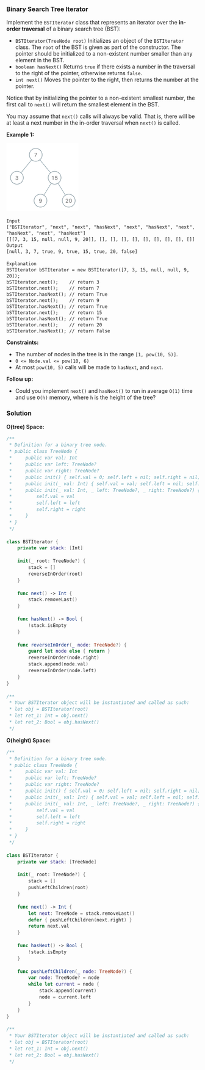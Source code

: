 
### Binary Search Tree Iterator

Implement the `BSTIterator` class that represents an iterator over the __in-order traversal__ of a binary search tree (BST):
* `BSTIterator(TreeNode root)` Initializes an object of the `BSTIterator` class. The `root` of the BST is given as part of the constructor. The pointer should be initialized to a non-existent number smaller than any element in the BST.
* `boolean hasNext()` Returns `true` if there exists a number in the traversal to the right of the pointer, otherwise returns `false`.
* `int next()` Moves the pointer to the right, then returns the number at the pointer.

Notice that by initializing the pointer to a non-existent smallest number, the first call to `next()` will return the smallest element in the BST.

You may assume that `next()` calls will always be valid. That is, there will be at least a next number in the in-order traversal when `next()` is called.

__Example 1:__

![question_173.png](../images/question_173.png)
```
Input
["BSTIterator", "next", "next", "hasNext", "next", "hasNext", "next", "hasNext", "next", "hasNext"]
[[[7, 3, 15, null, null, 9, 20]], [], [], [], [], [], [], [], [], []]
Output
[null, 3, 7, true, 9, true, 15, true, 20, false]

Explanation
BSTIterator bSTIterator = new BSTIterator([7, 3, 15, null, null, 9, 20]);
bSTIterator.next();    // return 3
bSTIterator.next();    // return 7
bSTIterator.hasNext(); // return True
bSTIterator.next();    // return 9
bSTIterator.hasNext(); // return True
bSTIterator.next();    // return 15
bSTIterator.hasNext(); // return True
bSTIterator.next();    // return 20
bSTIterator.hasNext(); // return False
```

__Constraints:__
* The number of nodes in the tree is in the range `[1, pow(10, 5)]`.
* `0 <= Node.val <= pow(10, 6)`
* At most `pow(10, 5)` calls will be made to `hasNext`, and `next`.
 

__Follow up:__
* Could you implement `next()` and `hasNext()` to run in average `O(1)` time and use `O(h)` memory, where `h` is the height of the tree?

### Solution
__O(tree) Space:__
```Swift
/**
 * Definition for a binary tree node.
 * public class TreeNode {
 *     public var val: Int
 *     public var left: TreeNode?
 *     public var right: TreeNode?
 *     public init() { self.val = 0; self.left = nil; self.right = nil; }
 *     public init(_ val: Int) { self.val = val; self.left = nil; self.right = nil; }
 *     public init(_ val: Int, _ left: TreeNode?, _ right: TreeNode?) {
 *         self.val = val
 *         self.left = left
 *         self.right = right
 *     }
 * }
 */

class BSTIterator {
    private var stack: [Int]

    init(_ root: TreeNode?) {
        stack = []
        reverseInOrder(root)
    }
    
    func next() -> Int {
        stack.removeLast()
    }
    
    func hasNext() -> Bool {
        !stack.isEmpty
    }

    func reverseInOrder(_ node: TreeNode?) {
        guard let node else { return }
        reverseInOrder(node.right)
        stack.append(node.val)
        reverseInOrder(node.left)
    }
}

/**
 * Your BSTIterator object will be instantiated and called as such:
 * let obj = BSTIterator(root)
 * let ret_1: Int = obj.next()
 * let ret_2: Bool = obj.hasNext()
 */
```
__O(height) Space:__
```Swift
/**
 * Definition for a binary tree node.
 * public class TreeNode {
 *     public var val: Int
 *     public var left: TreeNode?
 *     public var right: TreeNode?
 *     public init() { self.val = 0; self.left = nil; self.right = nil; }
 *     public init(_ val: Int) { self.val = val; self.left = nil; self.right = nil; }
 *     public init(_ val: Int, _ left: TreeNode?, _ right: TreeNode?) {
 *         self.val = val
 *         self.left = left
 *         self.right = right
 *     }
 * }
 */

class BSTIterator {
    private var stack: [TreeNode]

    init(_ root: TreeNode?) {
        stack = []
        pushLeftChildren(root)
    }
    
    func next() -> Int {
        let next: TreeNode = stack.removeLast()
        defer { pushLeftChildren(next.right) }
        return next.val
    }
    
    func hasNext() -> Bool {
        !stack.isEmpty
    }

    func pushLeftChildren(_ node: TreeNode?) {
        var node: TreeNode? = node
        while let current = node {
            stack.append(current)
            node = current.left
        }
    }
}

/**
 * Your BSTIterator object will be instantiated and called as such:
 * let obj = BSTIterator(root)
 * let ret_1: Int = obj.next()
 * let ret_2: Bool = obj.hasNext()
 */
```

